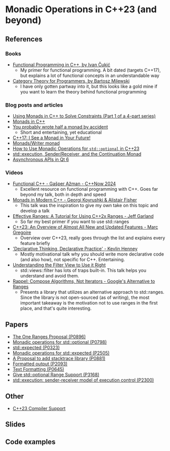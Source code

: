 # Monadic Operations in C++23 (and beyond)
## References
### Books
- [Functional Programming in C++, by Ivan Čukić](https://www.manning.com/books/functional-programming-in-c-plus-plus?a_aid=FPinCXX&a_bid=441f12cc)
     * My primer for functional programming. A bit dated (targets C++17), but explains a lot of functional concepts in an understandable way
- [Category Theory for Programmers, by Bartosz Milewski](https://bartoszmilewski.com/2014/10/28/category-theory-for-programmers-the-preface/)
     * I have only gotten partway into it, but this looks like a gold mine if you want to learn the theory behind functional programming
### Blog posts and articles
- [Using Monads in C++ to Solve Constraints (Part 1 of a 4-part series)](https://bartoszmilewski.com/2015/05/11/using-monads-in-c-to-solve-constraints-1-the-list-monad/)
- [Monads in C++ ](https://bartoszmilewski.com/2011/07/11/monads-in-c/)
- [You probably wrote half a monad by accident](https://gieseanw.wordpress.com/2024/06/25/you-probably-wrote-half-a-monad-by-accident/)
     * Short and entertaining, yet educational
- [C++17: I See a Monad in Your Future!](https://bartoszmilewski.com/2014/02/26/c17-i-see-a-monad-in-your-future/)
- [Monads/Writer monad](https://rosettacode.org/wiki/Monads/Writer_monad)
- [How to Use Monadic Operations for `std::optional` in C++23](https://www.cppstories.com/2023/monadic-optional-ops-cpp23/)
- [std::execution, Sender/Receiver, and the Continuation Monad](https://sdowney.org/index.php/2021/10/03/stdexecution-sender-receiver-and-the-continuation-monad/)
- [Asynchronous APIs in Qt 6](https://www.qt.io/blog/asynchronous-apis-in-qt-6)
### Videos
- [Functional C++ - Gašper Ažman - C++Now 2024](https://www.youtube.com/watch?v=bHxvfwTnJhg)
     * Excellent resource on functional programming with C++. Goes far beyond my talk, both in depth and speed
- [Monads in Modern C++ - Georgi Koyrushki & Alistair Fisher](https://www.youtube.com/watch?v=cE_YaFMhTK8)
     * This talk was the inspiration to give my own take on this topic and develop a talk
- [Effective Ranges: A Tutorial for Using C++2x Ranges - Jeff Garland](https://www.youtube.com/watch?v=QoaVRQvA6hI)
     * So far my best primer if you want to use std::ranges
- [C++23: An Overview of Almost All New and Updated Features - Marc Gregoire](https://www.youtube.com/watch?v=Cttb8vMuq-Y)
     * Overview over C++23, really goes through the list and explains every feature briefly
- ['Declarative Thinking, Declarative Practice' - Kevlin Henney](https://www.youtube.com/watch?v=nrVIlhtoE3Y)
     * Mostly motivational talk why you should write more declarative code (and also how), not specific for C++. Entertaining.
- [Understanding the Filter View to Use it Right](https://www.youtube.com/watch?v=jR3WE-hAhCc)
     * std::views::filter has lots of traps built-in. This talk helps you understand and avoid them.
- [Rappel: Compose Algorithms, Not Iterators - Google's Alternative to Ranges](https://www.youtube.com/watch?v=itnyR9j8y6E)
     * Presents a library that utilizes an alternative approach to std::ranges. Since the library is not open-sourced (as of writing), the most important takeaway is the motivation not to use ranges in the first place, and that's quite interesting.
## Papers
- [The One Ranges Proposal (P0896)](https://wg21.link/P0896R4)
- [Monadic operations for std::optional (P0798)](https://wg21.link/P0798R8)
- [std::expected (P0323)](https://wg21.link/P0323R12)
- [Monadic operations for std::expected (P2505)](https://wg21.link/P2505R5)
- [A Proposal to add stacktrace library (P0881)](https://wg21.link/P0881R7)
- [Formatted output (P2093)](https://wg21.link/P2093R14)
- [Text Formatting (P0645)](https://wg21.link/P0645R10)
- [Give std::optional Range Support (P3168)](https://wg21.link/P3168R2)
- [std::execution: sender-receiver model of execution control (P2300)](https://wg21.link/P2300R10)
## Other
- [C++23 Compiler Support](https://en.cppreference.com/w/cpp/compiler_support/23)

## Slides


## Code examples

